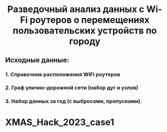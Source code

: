 <h1 align="center">Разведочный анализ данных с Wi-Fi роутеров о перемещениях пользовательских устройств по городу</h1>

## Исходные данные:
### 1. Справочник расположения WiFi роутеров
### 2. Граф улично-дорожной сети (набор дуг и узлов)
### 3. Набор данных за год (с выбросами, пропусками).

# XMAS_Hack_2023_case1
